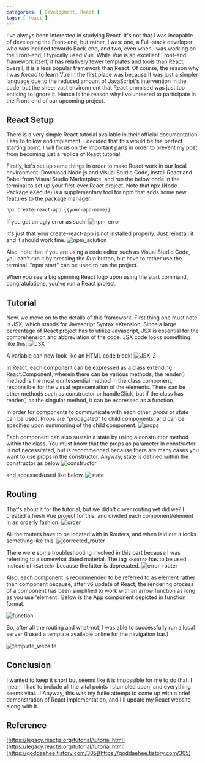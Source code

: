 ```yaml
---
categories: [ Development, React ]
tags: [ react ] 
---
```


I've always been interested in studying React. It's not that I was incapable of developing the Front-end, but rather, I was: one, a Full-stack developer who was inclined towards Back-end, and two, even when I was working on the Front-end, I typically used Vue. While Vue is an excellent Front-end framework itself, it has relatively fewer templates and tools than React; overall, it is a less popular framework than React. Of course, the reason why I was <i>forced</i> to learn Vue in the first place was because it was just a simpler language due to the reduced amount of JavaScript's intervention in the code, but the sheer vast environment that React promised was just too enticing to ignore it. Hence is the reason why I volunteered to participate in the Front-end of our upcoming project.

## React Setup 
There is a very simple React tutorial available in their official documentation. Easy to follow and implement, I decided that this would be the perfect starting point. I will focus on the important parts in order to prevent my post from becoming just a replica of React tutorial.

Firstly, let's set up some things in order to make React work in our local environment. Download Node.js and Visual Studio Code, install React and Babel from Visual Studio Marketplace, and run the below code in the terminal to set up your first-ever React project. Note that npx (Node Package eXecute) is a supplementary tool for npm that adds some new features to the package manager.
```bash
npx create-react-app {{your-app-name}}
```
If you get an ugly error as such:
![npm_error](https://github.com/govltjsdnd24/govltjsdnd24.github.io/assets/38126462/4f1b5d47-ae89-4591-8184-b6af5093bea7)

It's just that your create-react-app is not installed properly. Just reinstall it and it should work fine.
![npm_solution](https://github.com/govltjsdnd24/govltjsdnd24.github.io/assets/38126462/abed63bb-d9ca-4405-a1e1-7134c7ca6c29)


Also, note that if you are using a code editor such as Visual Studio Code, you can't run it by pressing the <i>Run</i> button, but have to rather use the terminal. "npm start" can be used to run the project.

When you see a big spinning React logo upon using the start command, congratulations, you've run a React project. 

## Tutorial
Now, we move on to the details of this framework. First thing one must note is JSX, which stands for Javascript Syntax eXtension. Since a large percentage of React project has to utilize Javascript, JSX is essential for the comprehension and abbreviation of the code. JSX code looks something like this:
![JSX](https://github.com/govltjsdnd24/govltjsdnd24.github.io/assets/38126462/b8ac80a0-49ba-4de4-b6d9-746d86f73de9)

A variable can now look like an HTML code block!
![JSX_2](https://github.com/govltjsdnd24/govltjsdnd24.github.io/assets/38126462/e1c4712a-d991-4db1-86ed-ca15fc41a303)


In React, each component can be expressed as a class extending React.Component, wherein there can be various methods; the render() method is the most quntessential method in the class component, responsible for the visual representation of the elements. There can be other methods such as constructor or handleClick, but if the class has render() as the singular method, it can be expressed as a function.

In order for components to communicate with each other, <i> props</i> or <i> state</i> can be used. Props are "propagated" to child components, and can be specified upon summoning of the child component.
![props](https://github.com/govltjsdnd24/govltjsdnd24.github.io/assets/38126462/ce3ed2b0-116f-4700-960f-cfd31aec939e)

Each component can also sustain a state by using a constructor method within the class. You must know that the props as parameter in constructor is not necessitated, but is recommended because there are many cases you want to use props in the constructor. Anyway, state is defined within the constructor as below
![constructor](https://github.com/govltjsdnd24/govltjsdnd24.github.io/assets/38126462/2c142c62-e736-45e1-bfb9-5d948382680e)

and accessed/used like below.
![state](https://github.com/govltjsdnd24/govltjsdnd24.github.io/assets/38126462/721d2568-b226-4f69-8dd8-c838f460723c)

## Routing

That's about it for the tutorial, but we didn't cover routing yet did we? I created a fresh Vue project for this, and divided each component/element in an orderly fashion.
![order](https://github.com/govltjsdnd24/govltjsdnd24.github.io/assets/38126462/420c3739-a340-4e89-9806-e27f1a4a8002)

All the routers have to be located with in Routers, and when laid out it looks something like this.
![corrected_router](https://github.com/govltjsdnd24/govltjsdnd24.github.io/assets/38126462/89dd8513-7b0f-409c-8ffa-a85f1f407562)

There were some troubleshooting involved in this part because I was referring to a somewhat dated material. The tag `<Route>` has to be used instead of `<Switch>` because the latter is deprecated.
![error_router](https://github.com/govltjsdnd24/govltjsdnd24.github.io/assets/38126462/25132fcb-c46b-4aa4-92c9-420b8de54ed6)

Also, each component is recommended to be referred to as element rather than component because, after v6 update of React, the rendering process of a component has been simplified to work with an arrow function as long as you use 'element'. Below is the App component depicted in function format.

![function](https://github.com/govltjsdnd24/govltjsdnd24.github.io/assets/38126462/856ebb0a-a904-4a36-b39b-78ff37409e45)

So, after all the routing and what-not, I was able to successfully run a local server (I used a template available online for the navigation bar.)

![template_website](https://github.com/govltjsdnd24/govltjsdnd24.github.io/assets/38126462/eac9c402-2625-4e1a-b96d-a37ee89ec664)

## Conclusion 
I wanted to keep it short but seems like it is impossible for me to do that. I mean, I had to include all the vital points I stumbled upon, and everything seems vital...! Anyway, this was my futile attempt to come up with a brief demonstration of React implementation, and I'll update my React website along with it.

## Reference
[https://legacy.reactjs.org/tutorial/tutorial.html](https://legacy.reactjs.org/tutorial/tutorial.html)
[https://goddaehee.tistory.com/305](https://goddaehee.tistory.com/305)





